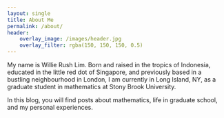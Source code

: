 ```yaml
---
layout: single
title: About Me
permalink: /about/
header:
    overlay_image: /images/header.jpg
    overlay_filter: rgba(150, 150, 150, 0.5)
---
```


My name is Willie Rush Lim. Born and raised in the tropics of Indonesia, educated in the little red dot of Singapore, and previously based in a bustling neighbourhood in London, I am currently in Long Island, NY, as a graduate student in mathematics at Stony Brook University.

In this blog, you will find posts about mathematics, life in graduate school, and my personal experiences.
